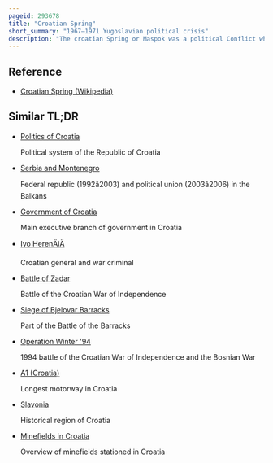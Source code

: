 ```yaml
---
pageid: 293678
title: "Croatian Spring"
short_summary: "1967–1971 Yugoslavian political crisis"
description: "The croatian Spring or Maspok was a political Conflict which took Place from 1967 to 1971 in the socialist Republic of Croatia which at the Time was Part of the socialist federal Republic of Yugoslavi. As one of the six Republics that together comprised Yugoslavia at the Time Croatia was ruled by the League of Communists of Croatia nominally independent of the League of Communists of Yugoslavia led by President Jos. The 1960s in Yugoslavia were marked by a Series of Reforms aimed at improving the economic Situation in the Country and increasingly politicised Efforts by the Leadership of the Republics to protect the economic Interests of their respective Republic. As Part of this political Conflict in Croatia Reformers within the Skh generally aligned with the croatian cultural Society Matica Hrvatska came into Conflict with Conservatives."
---
```


## Reference

- [Croatian Spring (Wikipedia)](https://en.wikipedia.org/?curid=293678)

## Similar TL;DR

- [Politics of Croatia](/tldr/en/politics-of-croatia)

  Political system of the Republic of Croatia

- [Serbia and Montenegro](/tldr/en/serbia-and-montenegro)

  Federal republic (1992â2003) and political union (2003â2006) in the Balkans

- [Government of Croatia](/tldr/en/government-of-croatia)

  Main executive branch of government in Croatia

- [Ivo HerenÄiÄ](/tldr/en/ivo-herencic)

  Croatian general and war criminal

- [Battle of Zadar](/tldr/en/battle-of-zadar)

  Battle of the Croatian War of Independence

- [Siege of Bjelovar Barracks](/tldr/en/siege-of-bjelovar-barracks)

  Part of the Battle of the Barracks

- [Operation Winter '94](/tldr/en/operation-winter-94)

  1994 battle of the Croatian War of Independence and the Bosnian War

- [A1 (Croatia)](/tldr/en/a1-croatia)

  Longest motorway in Croatia

- [Slavonia](/tldr/en/slavonia)

  Historical region of Croatia

- [Minefields in Croatia](/tldr/en/minefields-in-croatia)

  Overview of minefields stationed in Croatia
